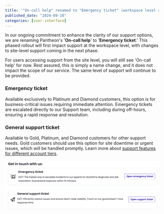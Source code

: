 ```yaml
---
title: '"On-call help" renamed to "Emergency ticket" (workspace level support)'
published_date: "2024-09-10"
categories: [user-interface]
---
```


In our ongoing commitment to enhance the clarity of our support options, we are renaming Pantheon's '**On-call help**' to '**Emergency ticket**.' This phased rollout will first impact support at the workspace level, with changes to site-level support coming in the next phase.

For users accessing support from the site level, you will still see 'On-call help' for now. Rest assured, this is simply a name change, and it does not impact the scope of our service. The same level of support will continue to be provided.

### Emergency ticket
Available exclusively to Platinum and Diamond customers, this option is for business-critical issues requiring immediate attention. Emergency tickets are escalated directly to our Support team, including during off-hours, ensuring a rapid response and resolution.

### General support ticket
Available to Gold, Platinum, and Diamond customers for other support needs. Gold customers should use this option for site downtime or urgent issues, which will be handled promptly.
Learn more about [support features for different account tiers](/guides/support/#support-features-and-response-times).

![Emergency ticket workspace phase 1 image](../images/emergency-ticket-workspace-phase1.png)
